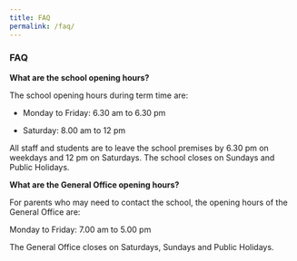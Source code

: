 ```yaml
---
title: FAQ
permalink: /faq/
---
```

### **FAQ**

**What are the school opening hours?**

The school opening hours during term time are:

*   Monday to Friday: 6.30 am to 6.30 pm
    
*   Saturday: 8.00 am to 12 pm
    

All staff and students are to leave the school premises by 6.30 pm on weekdays and 12 pm on Saturdays. The school closes on Sundays and Public Holidays.

**What are the General Office opening hours?**

For parents who may need to contact the school, the opening hours of the General Office are:

Monday to Friday: 7.00 am to 5.00 pm

The General Office closes on Saturdays, Sundays and Public Holidays.